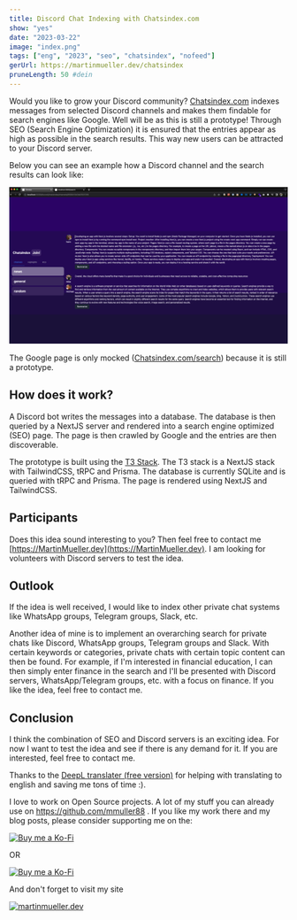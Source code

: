 ```yaml
---
title: Discord Chat Indexing with Chatsindex.com
show: "yes"
date: "2023-03-22"
image: "index.png"
tags: ["eng", "2023", "seo", "chatsindex", "nofeed"]
gerUrl: https://martinmueller.dev/chatsindex
pruneLength: 50 #dein
---
```


Would you like to grow your Discord community? [Chatsindex.com](https://Chatsindex.com) indexes messages from selected Discord channels and makes them findable for search engines like Google. Well will be as this is still a prototype! Through SEO (Search Engine Optimization) it is ensured that the entries appear as high as possible in the search results. This way new users can be attracted to your Discord server.

Below you can see an example how a Discord channel and the search results can look like:

![seo.gif](https://raw.githubusercontent.com/mmuller88/mmblog/master/content/chatsindex/seo.gif)

The Google page is only mocked ([Chatsindex.com/search](https://Chatsindex.com/search)) because it is still a prototype.

## How does it work?

A Discord bot writes the messages into a database. The database is then queried by a NextJS server and rendered into a search engine optimized (SEO) page. The page is then crawled by Google and the entries are then discoverable.

The prototype is built using the [T3 Stack](https://martinmueller.dev/t3-stack). The T3 stack is a NextJS stack with TailwindCSS, tRPC and Prisma. The database is currently SQLite and is queried with tRPC and Prisma. The page is rendered using NextJS and TailwindCSS.

## Participants

Does this idea sound interesting to you? Then feel free to contact me [https://MartinMueller.dev](https://MartinMueller.dev). I am looking for volunteers with Discord servers to test the idea.

## Outlook

If the idea is well received, I would like to index other private chat systems like WhatsApp groups, Telegram groups, Slack, etc.

Another idea of mine is to implement an overarching search for private chats like Discord, WhatsApp groups, Telegram groups and Slack. With certain keywords or categories, private chats with certain topic content can then be found. For example, if I'm interested in financial education, I can then simply enter finance in the search and I'll be presented with Discord servers, WhatsApp/Telegram groups, etc. with a focus on finance. If you like the idea, feel free to contact me.

## Conclusion

I think the combination of SEO and Discord servers is an exciting idea. For now I want to test the idea and see if there is any demand for it. If you are interested, feel free to contact me.

Thanks to the [DeepL translater (free version)](https://DeepL.com/Translator) for helping with translating to english and saving me tons of time :).

I love to work on Open Source projects. A lot of my stuff you can already use on <https://github.com/mmuller88> . If you like my work there and my blog posts, please consider supporting me on the:

[![Buy me a Ko-Fi](https://storage.ko-fi.com/cdn/useruploads/png_d554a01f-60f0-4969-94d1-7b69f3e28c2fcover.jpg?v=69a332f2-b808-4369-8ba3-dae0d1100dd4)](https://ko-fi.com/T6T1BR59W)

OR

[![Buy me a Ko-Fi](https://theastrologypodcast.com/wp-content/uploads/2015/06/become-my-patron-05.jpg)](https://www.patreon.com/bePatron?u=29010217)

And don't forget to visit my site

[![martinmueller.dev](https://martinmueller.dev/static/84caa5292a6d0c37c48ae280d04b5fa6/a7715/joint.jpg)](https://martinmueller.dev/resume)